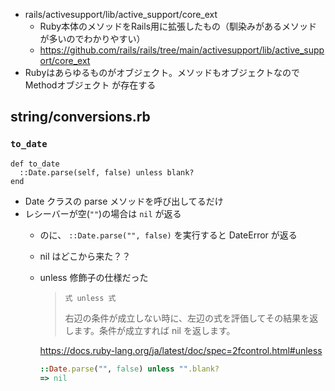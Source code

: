 - rails/activesupport/lib/active_support/core_ext
  - Ruby本体のメソッドをRails用に拡張したもの（馴染みがあるメソッドが多いのでわかりやすい）
  - https://github.com/rails/rails/tree/main/activesupport/lib/active_support/core_ext
- Rubyはあらゆるものがオブジェクト。メソッドもオブジェクトなので　Methodオブジェクト が存在する

 
## string/conversions.rb

### `to_date`
```
def to_date
  ::Date.parse(self, false) unless blank?
end
```
- Date クラスの parse メソッドを呼び出してるだけ
- レシーバーが空(`""`)の場合は `nil` が返る
  - のに、 `::Date.parse("", false)` を実行すると DateError が返る
  - nil はどこから来た？？
  - unless 修飾子の仕様だった
    >```
    > 式 unless 式
    >```
    > 右辺の条件が成立しない時に、左辺の式を評価してその結果を返します。条件が成立すれば nil を返します。
    
    https://docs.ruby-lang.org/ja/latest/doc/spec=2fcontrol.html#unless
    ```ruby
    ::Date.parse("", false) unless "".blank?
    => nil
    ```
